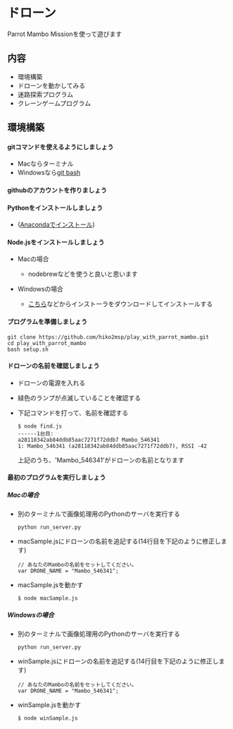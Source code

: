 # ドローン

Parrot Mambo Missionを使って遊びます

## 内容

+ 環境構築
+ ドローンを動かしてみる
+ 迷路探索プログラム
+ クレーンゲームプログラム

## 環境構築

#### gitコマンドを使えるようにしましょう

+ Macならターミナル
+ Windowsなら[git bash](https://git-for-windows.github.io/)

#### githubのアカウントを作りましょう

#### Pythonをインストールしましょう

+ ([Anacondaでインストール](https://www.anaconda.com/download/#macos))

#### Node.jsをインストールしましょう

+ Macの場合
  + nodebrewなどを使うと良いと思います

+ Windowsの場合
  + [こちら](https://nodejs.org/en/)などからインストーラをダウンロードしてインストールする

#### プログラムを準備しましょう

```
git clone https://github.com/hiko2msp/play_with_parrot_mambo.git
cd play_with_parrot_mambo
bash setup.sh
```

#### ドローンの名前を確認しましょう

+ ドローンの電源を入れる
+ 緑色のランプが点滅していることを確認する
+ 下記コマンドを打って、名前を確認する

  ```
  $ node find.js
  ------1台目: 
  a28118342ab84ddb85aac7271f72ddb7 Mambo_546341
  1: Mambo_546341 (a28118342ab84ddb85aac7271f72ddb7), RSSI -42
  ```

  上記のうち、'Mambo_546341'がドローンの名前となります

#### 最初のプログラムを実行しましょう

##### Macの場合

+ 別のターミナルで画像処理用のPythonのサーバを実行する

  ```
  python run_server.py
  ```

+ macSample.jsにドローンの名前を追記する(14行目を下記のように修正します)
  ```
  // あなたのMamboの名前をセットしてください。
  var DRONE_NAME = "Mambo_546341";
  ```

+ macSample.jsを動かす

  ```
  $ node macSample.js
  ```

##### Windowsの場合

+ 別のターミナルで画像処理用のPythonのサーバを実行する

  ```
  python run_server.py
  ```

+ winSample.jsにドローンの名前を追記する(14行目を下記のように修正します)
  ```
  // あなたのMamboの名前をセットしてください。
  var DRONE_NAME = "Mambo_546341";
  ```

+ winSample.jsを動かす

  ```
  $ node winSample.js
  ```
